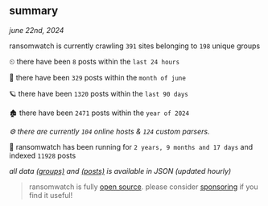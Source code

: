 
## summary
_june 22nd, 2024_

ransomwatch is currently crawling `391` sites belonging to `198` unique groups

⏲ there have been `8` posts within the `last 24 hours`

🦈 there have been `329` posts within the `month of june`

🪐 there have been `1320` posts within the `last 90 days`

🏚 there have been `2471` posts within the `year of 2024`

_⚙️ there are currently `104` online hosts & `124` custom parsers._

🦕 ransomwatch has been running for `2 years, 9 months and 17 days` and indexed `11928` posts

_all data  [(groups)](http://ransomwhat.telemetry.ltd/groups) and [(posts)](http://ransomwhat.telemetry.ltd/posts) is available in JSON (updated hourly)_

> ransomwatch is fully [open source](https://github.com/joshhighet/ransomwatch#ransomwatch--). please consider [sponsoring](https://github.com/sponsors/joshhighet) if you find it useful!
